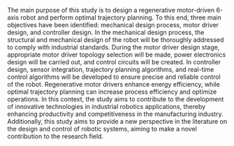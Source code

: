 The main purpose of this study is to design a regenerative motor-driven 6-axis robot and perform optimal trajectory planning. 
To this end, three main objectives have been identified: mechanical design process, motor driver design, and controller design. 
In the mechanical design process, the structural and mechanical design of the robot will be thoroughly addressed to comply with industrial standards. 
During the motor driver design stage, appropriate motor driver topology selection will be made, power electronics design will be carried out, and control circuits will be created. 
In controller design, sensor integration, trajectory planning algorithms, and real-time control algorithms will be developed to ensure precise and reliable control of the robot. 
Regenerative motor drivers enhance energy efficiency, while optimal trajectory planning can increase process efficiency and optimize operations. 
In this context, the study aims to contribute to the development of innovative technologies in industrial robotics applications, thereby enhancing productivity and competitiveness in the manufacturing industry. 
Additionally, this study aims to provide a new perspective in the literature on the design and control of robotic systems, aiming to make a novel contribution to the research field.
